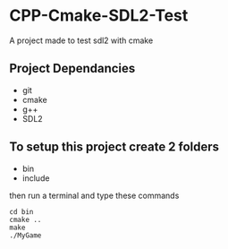 # CPP-Cmake-SDL2-Test
A project made to test sdl2 with cmake

## Project Dependancies
* git
* cmake
* g++
* SDL2

## To setup this project create 2 folders
* bin
* include

then run a terminal and type these commands
```
cd bin
cmake ..
make
./MyGame
```
